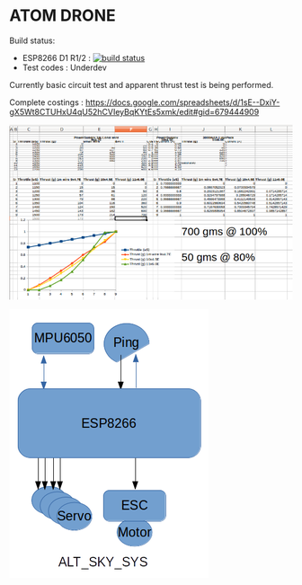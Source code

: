 # ATOM DRONE

Build status:

* ESP8266 D1 R1/2 : 
[![build status](https://api.travis-ci.org/PassionForRobotics/ATOM_DRONE.svg?branch=master)](https://travis-ci.org/PassionForRobotics/ATOM_DRONE/builds)
* Test codes : Underdev

Currently basic circuit test and apparent thrust test is being performed.

Complete costings : https://docs.google.com/spreadsheets/d/1sE--DxiY-gX5Wt8CTUHxU4qU52hCVIeyBqKYtEs5xmk/edit#gid=679444909

![Throttle-Vs-Thrust graph](https://raw.githubusercontent.com/PassionForRobotics/ATOM_DRONE/master/docs/images/Throttle-Vs-Thrust_%233.png)

![Ckt block diagram](https://raw.githubusercontent.com/PassionForRobotics/ATOM_DRONE/master/docs/images/ckt_block_diagram.png)


